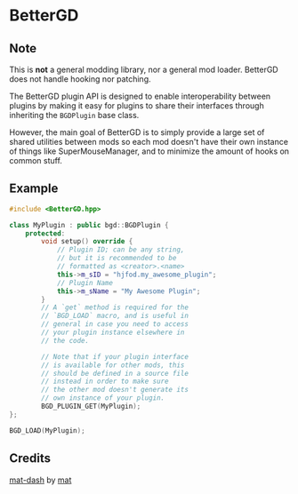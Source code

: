 # BetterGD

## Note

This is **not** a general modding library, nor a general mod loader. BetterGD does not handle hooking nor patching.

The BetterGD plugin API is designed to enable interoperability between plugins by making it easy for plugins to share their interfaces through inheriting the `BGDPlugin` base class.

However, the main goal of BetterGD is to simply provide a large set of shared utilities between mods so each mod doesn't have their own instance of things like SuperMouseManager, and to minimize the amount of hooks on common stuff.

## Example

```cpp
#include <BetterGD.hpp>

class MyPlugin : public bgd::BGDPlugin {
    protected:
        void setup() override {
            // Plugin ID; can be any string,
            // but it is recommended to be
            // formatted as <creator>.<name>
            this->m_sID = "hjfod.my_awesome_plugin";
            // Plugin Name
            this->m_sName = "My Awesome Plugin";
        }
        // A `get` method is required for the
        // `BGD_LOAD` macro, and is useful in
        // general in case you need to access
        // your plugin instance elsewhere in
        // the code.

        // Note that if your plugin interface
        // is available for other mods, this
        // should be defined in a source file
        // instead in order to make sure
        // the other mod doesn't generate its
        // own instance of your plugin.
        BGD_PLUGIN_GET(MyPlugin);
};

BGD_LOAD(MyPlugin);
```

## Credits

[mat-dash](https://github.com/matcool/mat-dash) by [mat](https://github.com/matcool)
